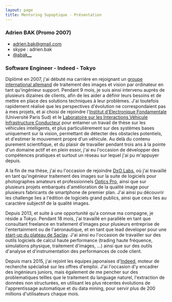 ```yaml
---
layout: page
title: Mentoring Supoptique - Présentation 
---
```



### Adrien BAK (Promo 2007)

  * [adrien.bak@gmail.com](mailto:adrien.bak+supop_mentoring@gmail.com)
  * skype : adrien.bak
  * [@abak__](http://www.twitter.com/#!/abak__)


### Software Engineer - Indeed - Tokyo




Diplômé en 2007, j'ai débuté ma carrière en rejoignant un [groupe international allemand](http://www.stemmer-imaging.de) de traitement des images et vision par ordinateur en tant qu'ingénieur support. Pendant 9 mois, je suis ainsi intervenu auprès de plusieurs dizaines de clients, afin de les aider a définir leurs besoins et de mettre en place des solutions techniques à leur problèmes. J'ai toutefois rapidement réalisé que les perspectives d'évolution ne correspondaient pas à mes projets, et ai choisi de rejoindre l'[Institut d'Electronique Fondamentale](http://www.ief.u-psud.fr/) (Université Paris Sud) et le [Laboratoire sur les Interactions Véhicule Infrastructure Conducteur](http://www.livic.ifsttar.fr/) pour entamer un travail de thèse sur les véhicules intelligents, et plus particulièrement sur des systèmes bases uniquement sur la vision, permettant de détecter des obstacles potentiels, et d'estimer le mouvement propre d'un véhicule. Au delà du contenu purement scientifique, et du plaisir de travailler pendant trois ans à  la pointe d'un domaine actif et en plein essor, j'ai eu l'occasion de développer des compétences pratiques et surtout un réseau sur lequel j'ai pu m'appuyer depuis.

A la fin de ma thèse, j'ai eu l'occasion de rejoindre [DxO Labs](http://www.dxo.com), où j'ai travaillé en tant qu'ingénieur traitement des images sur la suite de logiciels pour photographes amateurs et professionnels [Optics Pro](http://www.dxo.com/fr/photographie/logiciels-photo/dxo-opticspro), ainsi que sur plusieurs projets embarqués d'amélioration de la qualité image pour plusieurs fabricants de smartphone de premier plan. J'ai ainsi pu découvrir les challenge lies a l'édition de logiciels grand publics, ainsi que ceux lies au caractère subjectif de la qualité images.  

Depuis 2013, et suite à une opportunité qu'a connue ma compagne, je réside a Tokyo. Pendant 18 mois, j'ai travaillé en parallèle en tant que consultant freelance en traitement d'images pour plusieurs entreprise de l'entertainment ou de l'aéronautique, et en tant que lead developer pour une [start-up du plateau de Saclay](http://www.numscale.com). J'ai ainsi eu l'occasion de travailler sur des outils logiciels de calcul haute performance (trading haute fréquence, simulations physique, traitement d'images, ...) ainsi que sur des outils d'analyse et d'instrumentation des performances de code client. 

Depuis mars 2015, j'ai rejoint les équipes japonaises d'[Indeed](http://www.indeed.fr), moteur de recherche spécialisé sur les offres d'emploi. J'ai l'occasion d'y encadrer des ingénieurs juniors, mais également de me pencher sur des problematiques tellles que le traitement du language naturel, l'extraction de données non structurées, en utilisant les plus récentes évolutions de l'apprentissage automatique et du data mining, pour servir plus de 200 millions d'utilisateurs chaque mois.


